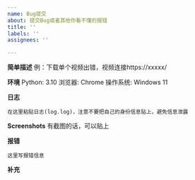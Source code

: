 ```yaml
---
name: Bug提交
about: 提交Bug或者其他你看不懂的报错
title: ''
labels: ''
assignees: ''

---
```


**简单描述**
例：下载单个视频出错，视频连接https://xxxxx/

**环境**
Python: 3.10
浏览器: Chrome
操作系统: Windows 11

**日志**
```shell
在这里粘贴日志(log.log)，注意不要把自己的身份信息贴上，避免信息泄露
```

**Screenshots**
有截图的话，可以贴上

**报错**
```shell
这里写报错信息
```

**补充**
